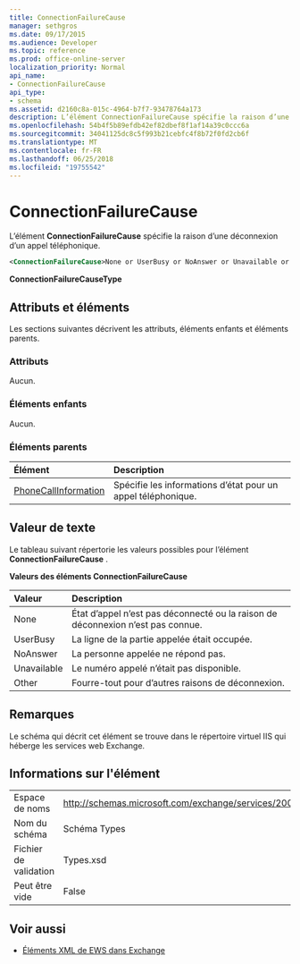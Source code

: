```yaml
---
title: ConnectionFailureCause
manager: sethgros
ms.date: 09/17/2015
ms.audience: Developer
ms.topic: reference
ms.prod: office-online-server
localization_priority: Normal
api_name:
- ConnectionFailureCause
api_type:
- schema
ms.assetid: d2160c8a-015c-4964-b7f7-93478764a173
description: L’élément ConnectionFailureCause spécifie la raison d’une déconnexion d’un appel téléphonique.
ms.openlocfilehash: 54b4f5b89efdb42ef82dbef8f1af14a39c0ccc6a
ms.sourcegitcommit: 34041125dc8c5f993b21cebfc4f8b72f0fd2cb6f
ms.translationtype: MT
ms.contentlocale: fr-FR
ms.lasthandoff: 06/25/2018
ms.locfileid: "19755542"
---
```

# <a name="connectionfailurecause"></a>ConnectionFailureCause

L’élément **ConnectionFailureCause** spécifie la raison d’une déconnexion d’un appel téléphonique. 
  
```xml
<ConnectionFailureCause>None or UserBusy or NoAnswer or Unavailable or Other</ConnectionFailureCause>
```

 **ConnectionFailureCauseType**
## <a name="attributes-and-elements"></a>Attributs et éléments

Les sections suivantes décrivent les attributs, éléments enfants et éléments parents.
  
### <a name="attributes"></a>Attributs

Aucun.
  
### <a name="child-elements"></a>Éléments enfants

Aucun.
  
### <a name="parent-elements"></a>Éléments parents

|**Élément**|**Description**|
|:-----|:-----|
|[PhoneCallInformation](phonecallinformation.md) <br/> |Spécifie les informations d’état pour un appel téléphonique.  <br/> |
   
## <a name="text-value"></a>Valeur de texte

Le tableau suivant répertorie les valeurs possibles pour l’élément **ConnectionFailureCause** . 
  
**Valeurs des éléments ConnectionFailureCause**

|**Valeur**|**Description**|
|:-----|:-----|
|None  <br/> |État d’appel n’est pas déconnecté ou la raison de déconnexion n’est pas connue.  <br/> |
|UserBusy  <br/> |La ligne de la partie appelée était occupée.  <br/> |
|NoAnswer  <br/> |La personne appelée ne répond pas.  <br/> |
|Unavailable  <br/> |Le numéro appelé n’était pas disponible.  <br/> |
|Other  <br/> |Fourre-tout pour d’autres raisons de déconnexion.  <br/> |
   
## <a name="remarks"></a>Remarques

Le schéma qui décrit cet élément se trouve dans le répertoire virtuel IIS qui héberge les services web Exchange.
  
## <a name="element-information"></a>Informations sur l'élément

|||
|:-----|:-----|
|Espace de noms  <br/> |http://schemas.microsoft.com/exchange/services/2006/types  <br/> |
|Nom du schéma  <br/> |Schéma Types  <br/> |
|Fichier de validation  <br/> |Types.xsd  <br/> |
|Peut être vide  <br/> |False  <br/> |
   
## <a name="see-also"></a>Voir aussi



- [Éléments XML de EWS dans Exchange](ews-xml-elements-in-exchange.md)

